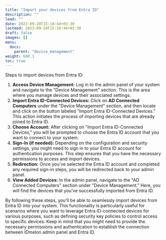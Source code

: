 ```yaml
---
title: "Import your devices from Entra ID"
description: ""
lead: ""
date: 2023-09-20T15:18:44+03:30
lastmod: 2023-09-20T15:18:44+03:30
draft: false
images: []
menu:
  docs:
    parent: "device_management"
weight: 600.1
toc: true
---
```


Steps to import devices from Entra ID:

1. **Access Device Management:** Log in to the admin panel of your system and navigate to the "Device Management" section. This is the area where you manage devices and their associated settings.
2. **Import Entra ID-Connected Devices:** Click on **AD Connected Computers** under the "Device Management" section, and then locate and click on the button labeled "Import Entra ID-Connected Devices." This action initiates the process of importing devices that are already joined to Entra ID.
3. **Choose Account:** After clicking on "Import Entra ID-Connected Devices," you will be prompted to choose the Entra ID account that you want to connect to your system.
4. **Sign-In (if needed):** Depending on the configuration and security settings, you might need to sign in to your Entra ID account for authentication purposes. This step ensures that you have the necessary permissions to access and import devices.
5. **Redirection:** Once you've selected the Entra ID account and completed any required sign-in steps, you will be redirected back to your admin panel.
6. **View Added Devices:** In the admin panel, navigate to the "AD Connected Computers" section under "Device Management." Here, you will find the devices that you've successfully imported from Entra ID.

By following these steps, you'll be able to seamlessly import devices from Entra ID into your system. This functionality is particularly useful for scenarios where you want to leverage Entra ID-connected devices for various purposes, such as defining security key policies to control access to specific devices. Keep in mind that you might need to provide the necessary permissions and authentication to establish the connection between IDmelon admin panel and Entra ID.
